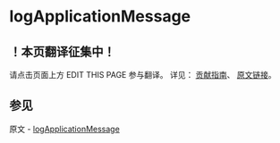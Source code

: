 # logApplicationMessage

## ！本页翻译征集中！

请点击页面上方 EDIT THIS PAGE 参与翻译。
详见：
[贡献指南]( https://github.com/JinMuInfo/MongoDB-Manual-zh/blob/master/CONTRIBUTING.md )、
[原文链接](  https://docs.mongodb.com/manual/reference/command/logApplicationMessage/  )。

## 参见

原文 - [logApplicationMessage]( https://docs.mongodb.com/manual/reference/command/logApplicationMessage/ )

